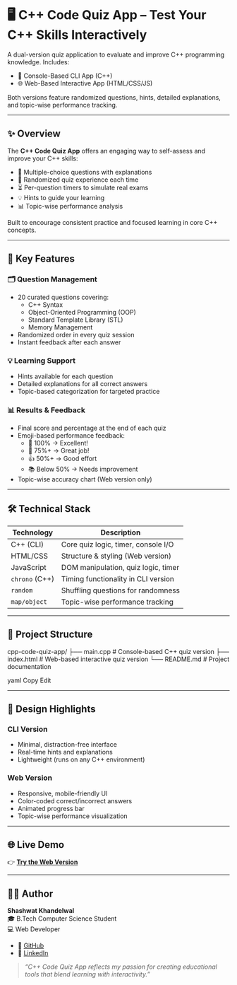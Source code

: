 # 🖥️ C++ Code Quiz App – Test Your C++ Skills Interactively

A dual-version quiz application to evaluate and improve C++ programming knowledge. Includes:

- 🎯 Console-Based CLI App (C++)
- 🌐 Web-Based Interactive App (HTML/CSS/JS)

Both versions feature randomized questions, hints, detailed explanations, and topic-wise performance tracking.

---

## ✨ Overview

The **C++ Code Quiz App** offers an engaging way to self-assess and improve your C++ skills:

- 📝 Multiple-choice questions with explanations
- 🎲 Randomized quiz experience each time
- ⏳ Per-question timers to simulate real exams
- 💡 Hints to guide your learning
- 📊 Topic-wise performance analysis

Built to encourage consistent practice and focused learning in core C++ concepts.

---

## 🔧 Key Features

### 🗂️ Question Management
- 20 curated questions covering:
  - C++ Syntax
  - Object-Oriented Programming (OOP)
  - Standard Template Library (STL)
  - Memory Management
- Randomized order in every quiz session
- Instant feedback after each answer

### 💡 Learning Support
- Hints available for each question
- Detailed explanations for all correct answers
- Topic-based categorization for targeted practice

### 📊 Results & Feedback
- Final score and percentage at the end of each quiz
- Emoji-based performance feedback:
  - 🌟 100% → Excellent!
  - 🎉 75%+ → Great job!
  - 👍 50%+ → Good effort
  - 📚 Below 50% → Needs improvement
- Topic-wise accuracy chart (Web version only)

---

## 🛠️ Technical Stack

| Technology   | Description                          |
|--------------|--------------------------------------|
| C++ (CLI)     | Core quiz logic, timer, console I/O |
| HTML/CSS      | Structure & styling (Web version)   |
| JavaScript    | DOM manipulation, quiz logic, timer |
| `chrono` (C++)| Timing functionality in CLI version |
| `random`      | Shuffling questions for randomness  |
| `map/object`  | Topic-wise performance tracking     |

---

## 📁 Project Structure

cpp-code-quiz-app/
├── main.cpp # Console-based C++ quiz version
├── index.html # Web-based interactive quiz version
└── README.md # Project documentation

yaml
Copy
Edit

---

## 🎨 Design Highlights

### CLI Version
- Minimal, distraction-free interface
- Real-time hints and explanations
- Lightweight (runs on any C++ environment)

### Web Version
- Responsive, mobile-friendly UI
- Color-coded correct/incorrect answers
- Animated progress bar
- Topic-wise performance visualization

---

## 🌐 Live Demo

👉 **[Try the Web Version](https://shashwat13244.github.io/C-Code-Quiz-App-for-Learners/)**

---

## 🧑‍💻 Author

**Shashwat Khandelwal**  
🎓 B.Tech Computer Science Student  
💻 Web Developer  

- 🔗 [GitHub](https://github.com/shashwat13244)  
- 🔗 [LinkedIn](https://www.linkedin.com/in/shashwat13244)

> _“C++ Code Quiz App reflects my passion for creating educational tools that blend learning with interactivity.”_
